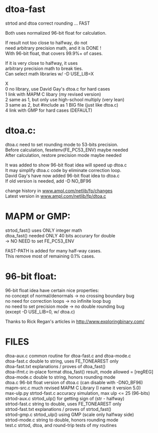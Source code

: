 # dtoa-fast  
strtod and dtoa correct rounding ... FAST  
  
Both uses normalized 96-bit float for calculation.  
  
If result not too close to halfway, do not  
need arbitrary precision math, and it is DONE !  
With 96-bit float, that covers 99.9%+ of cases.  
  
If it is very close to halfway, it uses  
arbitrary precision math to break ties.  
Can select math libraries w/ -D USE_LIB=X  
  
X  
0   no library, use David Gay's dtoa.c for hard cases  
1   link with MAPM C libary (my revised version)  
2   same as 1, but only use high-school multiply (very lean)  
3   same as 2, but #include as 1 BIG file (just like dtoa.c)  
4   link with GMP for hard cases (DEFAULT)  
  
# dtoa.c:  
  dtoa.c need to set rounding mode to 53-bits precision.  
  Before calculation, fesetenv(FE_PC53_ENV) maybe needed  
  After calculation, restore precision mode maybe needed  
    
  It was added to show 96-bit float idea will speed up dtoa.c  
  It may simplify dtoa.c code by eliminate correction loop.  
  David Gay's have now added 96-bit float idea to dtoa.c  
  If old version is needed, add -D NO_BF96  
    
  change history in www.ampl.com/netlib/fp/changes  
  Latest version in www.ampl.com/netlib/fp/dtoa.c  
  
# MAPM or GMP:  
  strtod_fast() uses ONLY integer math  
  dtoa_fast() needed ONLY 40 bits accurary for double  
  -> NO NEED to set FE_PC53_ENV  
  
  FAST-PATH is added for many half-way cases.  
  This remove most of remaining 0.1% cases.  
    
# 96-bit float:  
  96-bit float idea have certain nice properties:  
  no concept of normal/denormals -> no crossing boundary bug  
  no need for correction loops   -> no infinite loop bug  
  no need to set precision mode  -> no double rounding bug  
  (except -D USE_LIB=0, w/ dtoa.c)  
    
  Thanks to Rick Regan's articles in http://www.exploringbinary.com/  
  
# FILES  
dtoa-aux.c      common routine for dtoa-fast.c and dtoa-mode.c  
dtoa-fast.c     double to string, uses FE_TONEAREST only  
dtoa-fast.txt   explanations / proves of dtoa_fast()  
dtoa-ifmt.c     in-place format dtoa_fast() result, mode allowed = [regREG]  
dtoa-mode.c     double to string, honors rounding mode  
dtoa.c          96-bit float version of dtoa.c (can disable with -DNO_BF96)  
mapm-src.c      much revised MAPM C Library (I name it version 5.0)  
max-ulp.py      strtod-fast.c accuracy simulation, max ulp <= 25 (96-bits)  
strtod-aux.c    strtod_ulp() for getting sign of (str - halfway)  
strtod-fast.c   string to double, uses FE_TONEAREST only  
strtod-fast.txt explanations / proves of strtod_fast()  
strtod-gmp.c    strtod_ulp() using GMP (scale only halfway side)  
strtod-mode.c   string to double, honors rounding mode  
test.c          strtod, dtoa, and round-trip tests of my routines  
  
